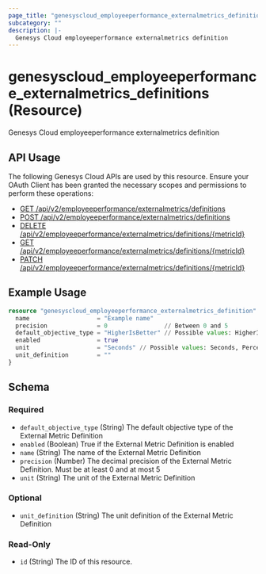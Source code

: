 ```yaml
---
page_title: "genesyscloud_employeeperformance_externalmetrics_definitions Resource - terraform-provider-genesyscloud"
subcategory: ""
description: |-
  Genesys Cloud employeeperformance externalmetrics definition
---
```

# genesyscloud_employeeperformance_externalmetrics_definitions (Resource)

Genesys Cloud employeeperformance externalmetrics definition

## API Usage
The following Genesys Cloud APIs are used by this resource. Ensure your OAuth Client has been granted the necessary scopes and permissions to perform these operations:

* [GET /api/v2/employeeperformance/externalmetrics/definitions](https://developer.genesys.cloud/devapps/api-explorer#get-api-v2-employeeperformance-externalmetrics-definitions)
* [POST /api/v2/employeeperformance/externalmetrics/definitions](https://developer.genesys.cloud/devapps/api-explorer#post-api-v2-employeeperformance-externalmetrics-definitions)
* [DELETE /api/v2/employeeperformance/externalmetrics/definitions/{metricId}](https://developer.genesys.cloud/devapps/api-explorer#delete-api-v2-employeeperformance-externalmetrics-definitions--metricId-)
* [GET /api/v2/employeeperformance/externalmetrics/definitions/{metricId}](https://developer.genesys.cloud/devapps/api-explorer#get-api-v2-employeeperformance-externalmetrics-definitions--metricId-)
* [PATCH /api/v2/employeeperformance/externalmetrics/definitions/{metricId}](https://developer.genesys.cloud/devapps/api-explorer#patch-api-v2-employeeperformance-externalmetrics-definitions--metricId-)

## Example Usage

```terraform
resource "genesyscloud_employeeperformance_externalmetrics_definition" "example_externalmetrics_definition" {
  name                   = "Example name"
  precision              = 0                // Between 0 and 5
  default_objective_type = "HigherIsBetter" // Possible values: HigherIsBetter, LowerIsBetter, TargetArea
  enabled                = true
  unit                   = "Seconds" // Possible values: Seconds, Percent, Number, Currency
  unit_definition        = ""
}
```

<!-- schema generated by tfplugindocs -->
## Schema

### Required

- `default_objective_type` (String) The default objective type of the External Metric Definition
- `enabled` (Boolean) True if the External Metric Definition is enabled
- `name` (String) The name of the External Metric Definition
- `precision` (Number) The decimal precision of the External Metric Definition. Must be at least 0 and at most 5
- `unit` (String) The unit of the External Metric Definition

### Optional

- `unit_definition` (String) The unit definition of the External Metric Definition

### Read-Only

- `id` (String) The ID of this resource.

